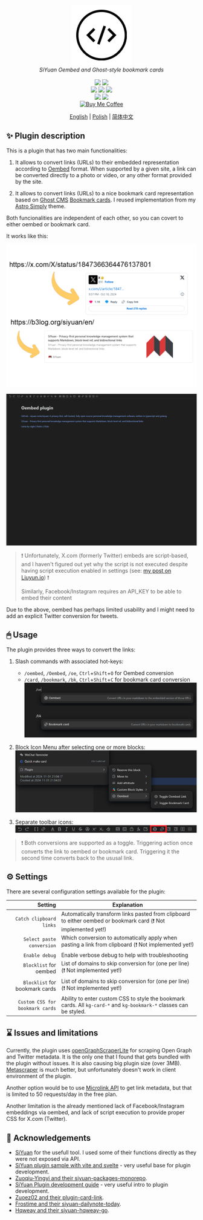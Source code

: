<p align="center">
<img alt="SiYuan" src="icon.png">
<br>
<em>SiYuan Oembed and Ghost-style bookmark cards</em>
<br><br>
<a title="Releases" target="_blank" href="https://github.com/anarion80/siyuan-oembed/releases"><img src="https://img.shields.io/github/v/release/anarion80/siyuan-oembed?style=flat-square&color=9CF"></a>
<a title="Downloads" target="_blank" href="https://github.com/anarion80/siyuan-oembed/releases"><img src="https://img.shields.io/github/downloads/anarion80/siyuan-oembed/total.svg?style=flat-square&color=blueviolet"></a>
<br>
<a title="AGPLv3" target="_blank" href="https://www.gnu.org/licenses/agpl-3.0.txt"><img src="https://img.shields.io/github/license/anarion80/siyuan-oembed"></a>
<a title="Code Size" target="_blank" href="https://github.com/anarion80/siyuan-oembed"><img src="https://img.shields.io/github/languages/code-size/anarion80/siyuan-oembed.svg?style=flat-square&color=yellow"></a>
<a title="GitHub Pull Requests" target="_blank" href="https://github.com/anarion80/siyuan-oembed/pulls"><img src="https://img.shields.io/github/issues-pr-closed/anarion80/siyuan-oembed.svg?style=flat-square&color=FF9966"></a>
<br>
<a title="GitHub Commits" target="_blank" href="https://github.com/anarion80/siyuan-oembed/commits/main"><img src="https://img.shields.io/github/commit-activity/m/anarion80/siyuan-oembed.svg?style=flat-square"></a>
<a title="Last Commit" target="_blank" href="https://github.com/anarion80/siyuan-oembed/commits/main"><img src="https://img.shields.io/github/last-commit/anarion80/siyuan-oembed.svg?style=flat-square&color=FF9900"></a>
<br>
<a href="https://buymeacoffee.com/anarion" target="_blank"><img src="https://raw.githubusercontent.com/pachadotdev/buymeacoffee-badges/main/bmc-yellow.svg" alt="Buy Me Coffee"/></a>
</p>

<p align="center">
<a href="README.md">English</a> | <a href="README_pl_PL.md">Polish</a> | <a href="README_zh_CN.md">简体中文</a>
</p>

## ✨ Plugin description

This is a plugin that has two main functionalities:

1. It allows to convert links (URLs) to their embedded representation according to [Oembed](https://oembed.com/) format. When supported by a given site, a link can be converted directly to a photo or video, or any other format provided by the site.

2. It allows to convert links (URLs) to a nice bookmark card representation based on [Ghost CMS](https://ghost.org/) [Bookmark cards](https://ghost.org/help/cards/#bookmark). I reused implementation from my [Astro Simply](https://github.com/anarion80/astro-simply) theme.

Both funcionalities are independent of each other, so you can covert to either oembed or bookmark card.

It works like this:

![preview.png](preview.png)

![example usage](asset/example_usage.gif)

> :exclamation:
> Unfortunately, X.com (formerly Twitter) embeds are script-based, and I haven't figured out yet why the script is not executed despite having script execution enabled in settings (see: [my post on Liuyun.io](https://liuyun.io/article/1729866570402)) :exclamation:
>
> Similarly, Facebook/Instagram requires an API_KEY to be able to embed their content

Due to the above, oembed has perhaps limited usability and I might need to add an explicit Twitter conversion for tweets.

## 🖱 Usage

The plugin provides three ways to convert the links:

1. Slash commands with associated hot-keys:
   - `/oembed`, `/Oembed`, `/oe`, `Ctrl`+`Shift`+`O` for Oembed conversion
   - `/card`, `/bookmark`, `/bk`, `Ctrl`+`Shift`+`C` for bookmark card conversion
  ![Slash Commands](asset/slashcommands.png)

2. Block Icon Menu after selecting one or more blocks:
  ![Block Icon Menu](asset/blockiconmenu.png)

3. Separate toolbar icons:
  ![Toolbar icons](asset/toolbar.png)

> :exclamation:
> Both conversions are supported as a toggle. Triggering action once converts the link to oembed or bookmark card. Triggering it the second time converts back to the ususal link.

## ⚙ Settings

There are several configuration settings available for the plugin:

| Setting | Explanation |
| ---: | ----------- |
|`Catch clipboard links`|Automatically transform links pasted from clipboard to either oembed or bookmark card (:exclamation: Not implemented yet!)|
|`Select paste conversion`|Which conversion to automatically apply when pasting a link from clipboard (:exclamation: Not implemented yet!)|
|`Enable debug`|Enable verbose debug to help with troubleshooting|
|`Blocklist` for oembed|List of domains to skip conversion for (one per line) (:exclamation: Not implemented yet!)|
|`Blocklist` for bookmark cards|List of domains to skip conversion for (one per line) (:exclamation: Not implemented yet!)|
|`Custom CSS for bookmark cards`|Ability to enter custom CSS to style the bookmark cards. All `kg-card-*` and `kg-bookmark-*` classes can be styled.|

## ⌛ Issues and limitations

Currently, the plugin uses [openGraphScraperLite](https://github.com/jshemas/openGraphScraperLite) for scraping Open Graph and Twitter metadata. It is the only one that I found that gets bundled with the plugin without issues. It is also causing big plugin size (over 3MB). [Metascraper](https://github.com/microlinkhq/metascraper) is much better, but unfortunately doesn't work in client environment of the plugin.

Another option would be to use [Microlink API](https://api.microlink.io) to get link metadata, but that is limited to 50 requests/day in the free plan.

Another limitation is the already mentioned lack of Facebook/Instagram embeddings via oembed, and lack of script execution to provide proper CSS for X.com (Twitter).

## 🙏 Acknowledgements

- [SiYuan](https://github.com/siyuan-note/siyuan) for the usefull tool. I used some of their functions directly as they were not exposed via API.
- [SiYuan plugin sample with vite and svelte](https://github.com/siyuan-note/plugin-sample-vite-svelte) - very useful base for plugin development.
- [Zuoqiu-Yingyi and their siyuan-packages-monorepo](https://github.com/Zuoqiu-Yingyi/siyuan-packages-monorepo).
- [SiYuan Plugin development guide](https://docs.siyuan-note.club/en/guide/plugin/sy-plugin-dev-quick-start.html?utm_source=liuyun.io) - very useful intro to plugin development.
- [Zuoez02 and their plugin-card-link](https://github.com/zuoez02/siyuan-plugin-card-link).
- [Frostime and their siyuan-dailynote-today](https://github.com/frostime/siyuan-dailynote-today).
- [Hqweay and their siyuan-hqweay-go](https://github.com/hqweay/siyuan-hqweay-go).
